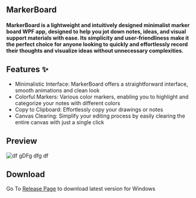 ## MarkerBoard

#### MarkerBoard is a lightweight and intuitively designed minimalist marker board WPF app, designed to help you jot down notes, ideas, and visual support materials with ease. Its simplicity and user-friendliness make it the perfect choice for anyone looking to quickly and effortlessly record their thoughts and visualize ideas without unnecessary complexities.



## Features ✨

- Minimalistic Interface: MarkerBoard offers a straightforward interface, smooth animations and clean look
- Colorful Markers: Various color markers, enabling you to highlight and categorize your notes with different colors
- Copy to Clipboard: Effortlessly copy your drawings or notes 
- Canvas Clearing: Simplify your editing process by easily clearing the entire canvas with just a single click


 ## Preview
 
![df gDFg dfg df](https://github.com/g1nkk/MarkerBoardApp/assets/53556562/a60b5215-f5b7-47ea-95b1-2b7d14143dcc)

## Download

Go To [Release Page] to download latest version for Windows 


[Release Page]: <https://github.com/g1nkk/MarkerBoardApp/releases>
